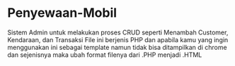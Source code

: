 # Penyewaan-Mobil
Sistem Admin untuk melakukan proses CRUD seperti Menambah Customer, Kendaraan, dan Transaksi
File ini berjenis PHP dan apabila kamu yang ingin menggunakan ini sebagai template namun tidak bisa ditampilkan di chrome dan sejenisnya
maka ubah format filenya dari .PHP menjadi .HTML
